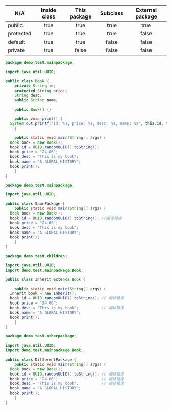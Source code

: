   |N/A|Inside class|This package|Subclass|External package|
  |---------|:----:|:----:|:----:|:----:|
  |public   |true  |true  |true  |true  |
  |protected|true  |true  |true  |false |
  |default  |true  |true  |false |false |
  |private  |true  |false |false |false |
  
```java
package demo.test.mainpackage;

import java.util.UUID;

public class Book {
    private String id;
    protected String price;
    String desc;
    public String name;

    public Book() {}

    public void print() {
  System.out.printf("id: %s, price: %s, desc: %s, name: %s", this.id, this.price, this.desc, this.name);
    }

    public static void main(String[] args) {
  Book book = new Book();
  book.id = UUID.randomUUID().toString();
  book.price = "24.00";
  book.desc = "This is my book";
  book.name = "A GLORAL HISTORY";
  book.print();
    }
}
```
```java
package demo.test.mainpackage;

import java.util.UUID;

public class SamePackage {
    public static void main(String[] args) {
  Book book = new Book();
  book.id = UUID.randomUUID().toString(); //编译错误
  book.price = "24.00";
  book.desc = "This is my book";
  book.name = "A GLORAL HISTORY";
  book.print();
    }
}
```
```java
package demo.test.children;

import java.util.UUID;
import demo.test.mainpackage.Book;

public class Inherit extends Book {

    public static void main(String[] args) {
  Inherit book = new Inherit();
  book.id = UUID.randomUUID().toString(); // 编译错误
  book.price = "24.00";
  book.desc = "This is my book";          // 编译错误
  book.name = "A GLORAL HISTORY";
  book.print();
    }
}
```
```java
package demo.test.otherpackage;

import java.util.UUID;
import demo.test.mainpackage.Book;

public class DifferentPackage {
    public static void main(String[] args) {
  Book book = new Book();
  book.id = UUID.randomUUID().toString(); // 编译错误
  book.price = "24.00";                   // 编译错误
  book.desc = "This is my book";          // 编译错误
  book.name = "A GLORAL HISTORY";
  book.print();
    }
}
```
